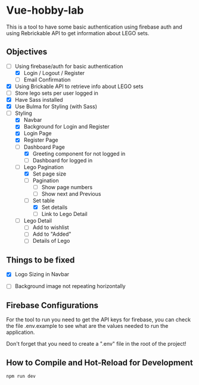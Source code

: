 # Vue-hobby-lab

This is a tool to have some basic authentication using firebase auth and using Rebrickable API to get information about LEGO sets.

## Objectives
- [ ] Using firebase/auth for basic authentication
    - [X] Login / Logout / Register
    - [ ] Email Confirmation
- [X] Using Brickable API to retrieve info about LEGO sets
- [ ] Store lego sets per user logged in
- [X] Have Sass installed
- [X] Use Bulma for Styling (with Sass)
- [ ] Styling
    - [X] Navbar
    - [X] Background for Login and Register
    - [X] Login Page
    - [X] Register Page
    - [ ] Dashboard Page
        - [X] Greeting component for not logged in
        - [ ] Dashboard for logged in
    - [ ] Lego Pagination
        - [X] Set page size
        - [ ] Pagination
            - [ ] Show page numbers
            - [ ] Show next and Previous
        - [ ] Set table
            - [X] Set details
            - [ ] Link to Lego Detail
    - [ ] Lego Detail
        - [ ] Add to wishlist
        - [ ] Add to "Added"
        - [ ] Details of Lego

## Things to be fixed
- [X] Logo Sizing in Navbar
- [ ] Background image not repeating horizontally
    

## Firebase Configurations

For the tool to run you need to get the API keys for firebase, you can check the file .env.example to see what are the values needed to run the application.

Don't forget that you need to create a ".env" file in the root of the project!

## How to Compile and Hot-Reload for Development

```sh
npm run dev
```
